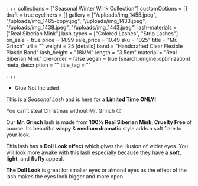 +++
collections = ["Seasonal Winter Wink Collection"]
customOptions = []
draft = true
eyeliners = []
gallery = ["/uploads/img_1455.jpeg", "/uploads/img_1465-copy.jpg", "/uploads/img_1433.jpeg", "/uploads/img_1438.jpeg", "/uploads/img_1443.jpeg"]
lash-materials = ["Real Siberian Mink"]
lash-types = ["Colored Lashes", "Strip Lashes"]
on_sale = true
price = 14.99
sale_price = 10.49
sku = "025"
title = "Mr. Grinch"
url = ""
weight = 25
[details]
band = "Handcrafted Clear Flexible Plastic Band"
lash_height = "18MM"
length = "3.5cm"
material = "Real Siberian Mink"
pre-order = false
vegan = true
[search_engine_optimization]
meta_description = ""
title_tag = ""

+++
* Glue Not Included

This is a _Seasonal Lash_ and is here for a **Limited Time ONLY!**

You can't steal Christmas without Mr. Grinch 😉

Our **Mr. Grinch** lash is made from **100% Real Siberian Mink, Cruelty Free** of course. Its beautiful **wispy** & **medium dramatic** style adds a soft flare to your look.

This lash has a **Doll Look effect** which gives the illusion of wider eyes. You will look more awake with this lash especially because they have a **soft**, **light**, and **fluffy** appeal.

**The Doll Look** is great for smaller eyes or almond eyes as the effect of the lash makes the eyes look bigger and more open.